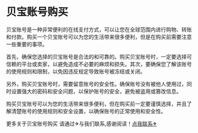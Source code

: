 # 贝宝账号购买

贝宝账号是一种非常便利的在线支付方式，可以让您在全球范围内进行购物、转账和付款。购买一个贝宝账号可以为您的生活带来很多便利，但是在购买前需要注意一些重要的事项。

首先，确保您选择的贝宝账号是合法的和可靠的。购买贝宝账号时，一定要选择可信赖的平台或卖家，以避免造成不必要的麻烦和损失。其次，要确保您了解该账号的使用规则和限制，以免因违反规定导致账号被冻结或关闭。

另外，购买贝宝账号时，需要留意账号的安全性。确保账号没有被他人使用过，同时设置强大的密码和安全问题，以保护账号的安全，避免被盗用或篡改信息。

购买贝宝账号可以为您的生活带来很多便利，但在购买前一定要谨慎选择，并且了解清楚账号的使用规则和安全设置，以确保账号的正常使用和安全性。

更多关于贝宝账号购买 请通过✈与我们联系,感谢阅读！[点我联系✈](https://pro.k02.cc)